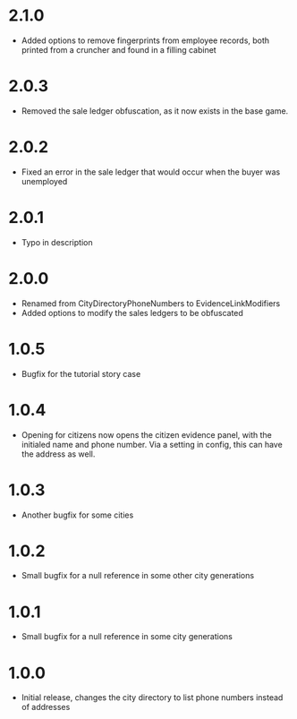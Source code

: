 # 2.1.0

* Added options to remove fingerprints from employee records, both printed from a cruncher and found in a filling cabinet

# 2.0.3

* Removed the sale ledger obfuscation, as it now exists in the base game.

# 2.0.2

* Fixed an error in the sale ledger that would occur when the buyer was unemployed

# 2.0.1

* Typo in description

# 2.0.0

* Renamed from CityDirectoryPhoneNumbers to EvidenceLinkModifiers
* Added options to modify the sales ledgers to be obfuscated

# 1.0.5

* Bugfix for the tutorial story case

# 1.0.4

* Opening for citizens now opens the citizen evidence panel, with the initialed name and phone number. Via a setting in config, this can have the address as well.

# 1.0.3

* Another bugfix for some cities

# 1.0.2

* Small bugfix for a null reference in some other city generations

# 1.0.1

* Small bugfix for a null reference in some city generations

# 1.0.0
 
* Initial release, changes the city directory to list phone numbers instead of addresses
